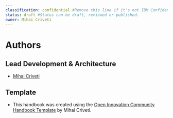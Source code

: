 ```yaml
---
classification: confidential #Remove this line if it's not IBM Confidential.
status: draft #Status can be draft, reviewed or published.
owner: Mihai Criveti
---
```

# Authors

## Lead Development & Architecture

- [Mihai Criveti](mailto:crmihai1@ie.ibm.com)

## Template

- This handbook was created using the [Open Innovation Community Handbook Template](https://github.ibm.com/oic/handbook-template) by Mihai Criveti.
